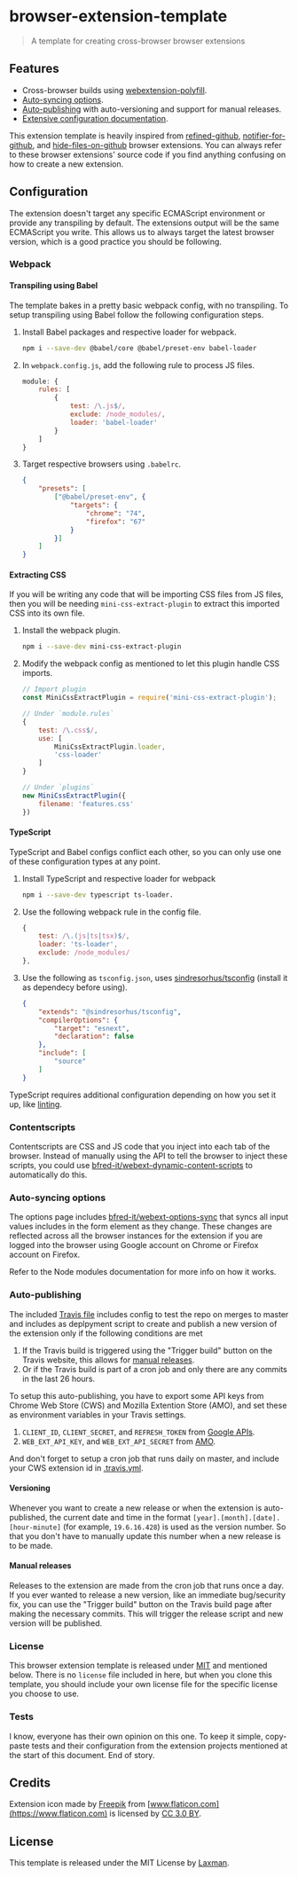 # browser-extension-template

[link-webext-polyfill]: https://github.com/mozilla/webextension-polyfill
[link-rgh]: https://github.com/sindresorhus/refined-github
[link-ngh]: https://github.com/sindresorhus/notifier-for-github
[link-hfog]: https://github.com/sindresorhus/hide-files-on-github
[link-tsconfig]: https://github.com/sindresorhus/tsconfig
[link-xo-ts]: https://github.com/xojs/eslint-config-xo-typescript
[link-dcs]: https://github.com/bfred-it/webext-dynamic-content-scripts
[link-options-sync]: https://github.com/bfred-it/webext-options-sync
[link-cws-keys]: https://github.com/DrewML/chrome-webstore-upload/blob/master/How%20to%20generate%20Google%20API%20keys.md
[link-amo-keys]: https://addons.mozilla.org/en-US/developers/addon/api/key

> A template for creating cross-browser browser extensions

## Features
- Cross-browser builds using [webextension-polyfill][link-webext-polyfill].
- [Auto-syncing options](#auto-syncing-options).
- [Auto-publishing](#auto-publishing) with auto-versioning and support for manual releases.
- [Extensive configuration documentation](#configuration).

This extension template is heavily inspired from [refined-github][link-rgh], [notifier-for-github][link-ngh], and [hide-files-on-github][link-hfog] browser extensions. You can always refer to these browser extensions' source code if you find anything confusing on how to create a new extension.

## Configuration

The extension doesn't target any specific ECMAScript environment or provide any transpiling by default. The extensions output will be the same ECMAScript you write. This allows us to always target the latest browser version, which is a good practice you should be following.

### Webpack

#### Transpiling using Babel

The template bakes in a pretty basic webpack config, with no transpiling. To setup transpiling using Babel follow the following configuration steps.

1. Install Babel packages and respective loader for webpack.

	``` sh
	npm i --save-dev @babel/core @babel/preset-env babel-loader
	```
1. In `webpack.config.js`, add the following rule to process JS files.

	``` js
	module: {
		rules: [
			{
				test: /\.js$/,
				exclude: /node_modules/,
				loader: 'babel-loader'
			}
		]
	}
	```
1. Target respective browsers using `.babelrc`.

	``` json
	{
		"presets": [
			["@babel/preset-env", {
				"targets": {
					"chrome": "74",
					"firefox": "67"
				}
			}]
		]
	}
	```

#### Extracting CSS

If you will be writing any code that will be importing CSS files from JS files, then you will be needing `mini-css-extract-plugin` to extract this imported CSS into its own file.

1. Install the webpack plugin.

	``` sh
	npm i --save-dev mini-css-extract-plugin
	```
1. Modify the webpack config as mentioned to let this plugin handle CSS imports.

	``` js
	// Import plugin
	const MiniCssExtractPlugin = require('mini-css-extract-plugin');

	// Under `module.rules`
	{
		test: /\.css$/,
		use: [
			MiniCssExtractPlugin.loader,
			'css-loader'
		]
	}

	// Under `plugins`
	new MiniCssExtractPlugin({
		filename: 'features.css'
	})
	```

#### TypeScript

TypeScript and Babel configs conflict each other, so you can only use one of these configuration types at any point.

1. Install TypeScript and respective loader for webpack

	``` sh
	npm i --save-dev typescript ts-loader.
	```
1. Use the following webpack rule in the config file.

	``` js
	{
		test: /\.(js|ts|tsx)$/,
		loader: 'ts-loader',
		exclude: /node_modules/
	},
	```

1. Use the following as `tsconfig.json`, uses [sindresorhus/tsconfig][link-tsconfig] (install it as dependecy before using).

	``` json
	{
		"extends": "@sindresorhus/tsconfig",
		"compilerOptions": {
			"target": "esnext",
			"declaration": false
		},
		"include": [
			"source"
		]
	}
	```

TypeScript requires additional configuration depending on how you set it up, like [linting][link-xo-ts].

### Contentscripts

Contentscripts are CSS and JS code that you inject into each tab of the browser. Instead of manually using the API to tell the browser to inject these scripts, you could use [bfred-it/webext-dynamic-content-scripts][link-dcs] to automatically do this.

### Auto-syncing options

The options page includes [bfred-it/webext-options-sync][link-options-sync] that syncs all input values includes in the form element as they change. These changes are reflected across all the browser instances for the extension if you are logged into the browser using Google account on Chrome or Firefox account on Firefox.

Refer to the Node modules documentation for more info on how it works.

### Auto-publishing

The included [Travis file](.travis.yml) includes config to test the repo on merges to master and includes as deplpyment script to create and publish a new version of the extension only if the following conditions are met

1. If the Travis build is triggered using the "Trigger build" button on the Travis website, this allows for [manual releases](#manual-releases).
2. Or if the Travis build is part of a cron job and only there are any commits in the last 26 hours.

To setup this auto-publishing, you have to export some API keys from Chrome Web Store (CWS) and Mozilla Extention Store (AMO), and set these as environment variables in your Travis settings.

1. `CLIENT_ID`, `CLIENT_SECRET`, and `REFRESH_TOKEN` from [Google APIs][link-cws-keys].
1. `WEB_EXT_API_KEY`, and `WEB_EXT_API_SECRET` from [AMO][link-amo-keys].

And don't forget to setup a cron job that runs daily on master, and include your CWS extension id in [.travis.yml](.travis.yml).

#### Versioning

Whenever you want to create a new release or when the extension is auto-published, the current date and time in the format `[year].[month].[date].[hour-minute]` (for example, `19.6.16.428`) is used as the version number. So that you don't have to manually update this number when a new release is to be made.

#### Manual releases

Releases to the extension are made from the cron job that runs once a day. If you ever wanted to release a new version, like an immediate bug/security fix, you can use the "Trigger build" button on the Travis build page after making the necessary commits. This will trigger the release script and new version will be published.

### License

This browser extension template is released under [MIT](#license) and mentioned below. There is no `license` file included in here, but when you clone this template, you should include your own license file for the specific license you choose to use.

### Tests

I know, everyone has their own opinion on this one. To keep it simple, copy-paste tests and their configuration from the extension projects mentioned at the start of this document. End of story.

## Credits

Extension icon made by [Freepik](https://www.freepik.com) from [www.flaticon.com](https://www.flaticon.com) is licensed by [CC 3.0 BY](http://creativecommons.org/licenses/by/3.0).

## License

This template is released under the MIT License by [Laxman](https://github.com/notlmn).
